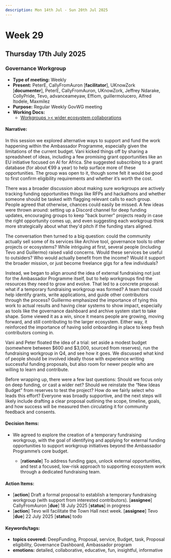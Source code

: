 ```yaml
---
description: Mon 14th Jul - Sun 20th Jul 2025
---
```


# Week 29

## Thursday 17th July 2025

### Governance Workgroup

- **Type of meeting:** Weekly
- **Present:** PeterE, CallyFromAuron [**facilitator**], UKnowZork [**documenter**], PeterE, CallyFromAuron, UKnowZork, Jeffrey Ndarake, CollyPride, Tevo, advanceameyaw, Effiom, guillermolucero, Alfred Itodele, Maxmilez
- **Purpose:** Regular Weekly GovWG meeting
- **Working Docs:**
  - [Workgroups >< wider ecosystem collaborations](https://docs.google.com/spreadsheets/d/1EMxTnjWwjgRyRYmKBaYhLu1vdaHpXQH5FWD69qgO54A/edit?gid=0#gid=0)

#### Narrative:
In this session we explored alternative ways to support and fund the work happening within the Ambassador Programme, especially given the limitations of the current budget. Vani kicked things off by sharing a spreadsheet of ideas, including a few promising grant opportunities like an EU initiative focused on AI for Africa. She suggested subscribing to a grant database (for about €99 a year) to help surface more of these opportunities. The group was open to it, though some felt it would be good to first confirm eligibility requirements and whether it’s worth the cost.

There was a broader discussion about making sure workgroups are actively tracking funding opportunities things like RFPs and hackathons and whether someone should be tasked with flagging relevant calls to each group. People agreed that otherwise, chances could easily be missed. A few ideas were thrown around: setting up a Discord channel for deep funding updates, encouraging groups to keep "back burner" projects ready in case the right opportunity comes up, and even suggesting each workgroup think more strategically about what they'd pitch if the funding stars aligned.

The conversation then turned to a big question: could the community actually sell some of its services like Archive tool, governance tools to other projects or ecosystems? While intriguing at first, several people (including Tevo and Guillermo) raised valid concerns. Would these services be useful to outsiders? Who would actually benefit from the income? Would it support the broader mission, or just become freelance gigs for a few individuals? 

Instead, we began to align around the idea of external fundraising not just for the Ambassador Programme itself, but to help workgroups find the resources they need to grow and evolve. That led to a concrete proposal: what if a temporary fundraising workgroup was formed? A team that could help identify grants, write applications, and guide other contributors through the process? Guillermo emphasized the importance of tying this work to actual results and having clear systems to show impact, especially as tools like the governance dashboard and archive system start to take shape. Some viewed it as a win, since it means people are growing, moving forward, and still contributing to the larger ecosystem. Either way, it reinforced the importance of having solid onboarding in place to keep fresh contributors coming in.

Vani and Peter floated the idea of a trial: set aside a modest budget (somewhere between $600 and $3,000, sourced from reserves), run the fundraising workgroup in Q4, and see how it goes. We discussed what kind of people should be involved ideally those with experience writing successful funding proposals, but also room for newer people who are willing to learn and contribute.

Before wrapping up, there were a few last questions: Should we focus only on deep funding, or cast a wider net? Should we reinstate the “New Ideas Budget” from reserves to test the project? How do we fairly select who leads this effort? Everyone was broadly supportive, and the next steps will likely include drafting a clear proposal outlining the scope, timeline, goals, and how success will be measured then circulating it for community feedback and consents.


#### Decision Items:
- We agreed to explore the creation of a temporary fundraising workgroup, with the goal of identifying and applying for external funding opportunities to support workgroup initiatives beyond the Ambassador Programme’s core budget.

  - [**rationale**] To address funding gaps, unlock external opportunities, and test a focused, low-risk approach to supporting ecosystem work through a dedicated fundraising team.

#### Action Items:
- [**action**] Draft a formal proposal to establish a temporary fundraising workgroup (with support from interested contributors). [**assignee**] CallyFromAuron [**due**] 18 July 2025 [**status**] in progress
- [**action**] Tevo will facilitate the Town Hall next week. [**assignee**] Tevo [**due**] 22 July 2025 [**status**] todo

#### Keywords/tags:
- **topics covered:** DeepFunding, Proposal, service, Budget, task, Proposal eligibility, Governance Dashboard, Ambassador program
- **emotions:** detailed, collaborative, educative, fun, insightful, informative